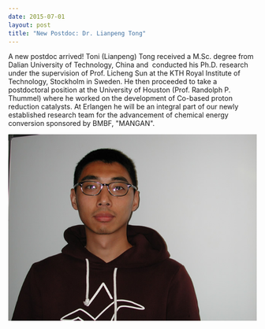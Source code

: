 ```yaml
---
date: 2015-07-01
layout: post
title: "New Postdoc: Dr. Lianpeng Tong"
---
```


A new postdoc arrived! 
Toni (Lianpeng) Tong received a M.Sc. degree from Dalian University of Technology, China and  conducted his Ph.D. research under the supervision of Prof. Licheng Sun at the KTH Royal   Institute of Technology, Stockholm in Sweden. 
He then proceeded to take a postdoctoral position at the University of Houston (Prof. Randolph P. Thummel) where he worked on the development of Co-based proton reduction catalysts. 
At Erlangen he will be an integral part of our newly established research team for the advancement of chemical energy conversion sponsored by BMBF, "MANGAN". 


![Toni](/assets/img/Toni_News.jpg)